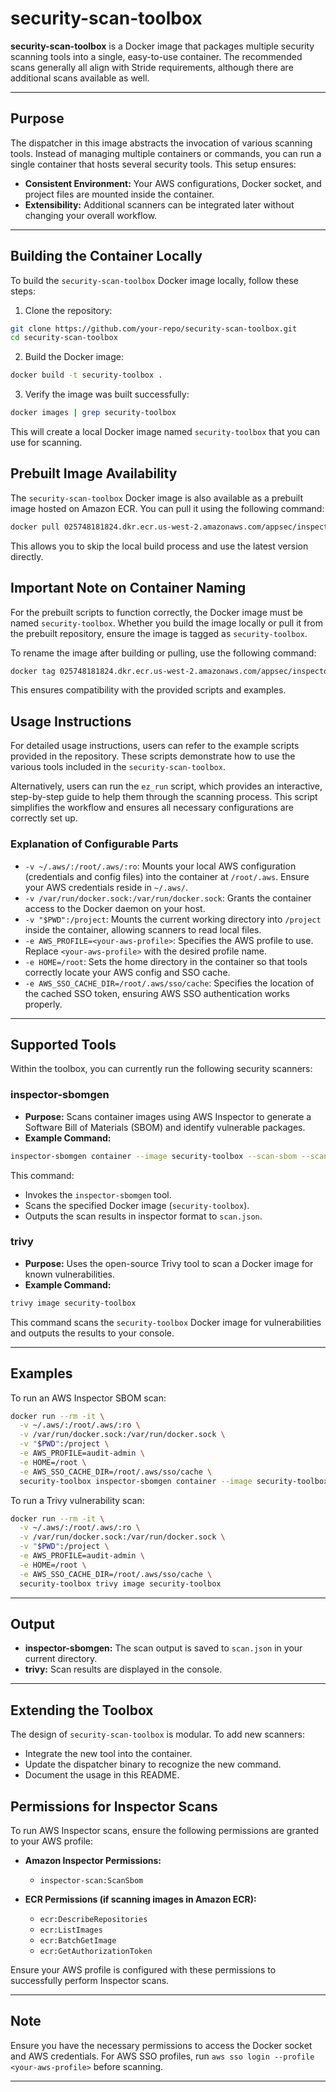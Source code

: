 # security-scan-toolbox

**security-scan-toolbox** is a Docker image that packages multiple security scanning tools into a single, easy-to-use container. The recommended scans generally all align with Stride requirements, although there are additional scans available as well.

---

## Purpose

The dispatcher in this image abstracts the invocation of various scanning tools. Instead of managing multiple containers or commands, you can run a single container that hosts several security tools. This setup ensures:
- **Consistent Environment:** Your AWS configurations, Docker socket, and project files are mounted inside the container.
- **Extensibility:** Additional scanners can be integrated later without changing your overall workflow.

---

## Building the Container Locally

To build the `security-scan-toolbox` Docker image locally, follow these steps:

1. Clone the repository:
  ```sh
  git clone https://github.com/your-repo/security-scan-toolbox.git
  cd security-scan-toolbox
  ```

2. Build the Docker image:
  ```sh
  docker build -t security-toolbox .
  ```

3. Verify the image was built successfully:
  ```sh
  docker images | grep security-toolbox
  ```

This will create a local Docker image named `security-toolbox` that you can use for scanning.

## Prebuilt Image Availability

The `security-scan-toolbox` Docker image is also available as a prebuilt image hosted on Amazon ECR. You can pull it using the following command:

```sh
docker pull 025748181824.dkr.ecr.us-west-2.amazonaws.com/appsec/inspector-scanner:latest
```

This allows you to skip the local build process and use the latest version directly.

## Important Note on Container Naming

For the prebuilt scripts to function correctly, the Docker image must be named `security-toolbox`. Whether you build the image locally or pull it from the prebuilt repository, ensure the image is tagged as `security-toolbox`. 

To rename the image after building or pulling, use the following command:

```sh
docker tag 025748181824.dkr.ecr.us-west-2.amazonaws.com/appsec/inspector-scanner:latest security-toolbox
```

This ensures compatibility with the provided scripts and examples.

## Usage Instructions

For detailed usage instructions, users can refer to the example scripts provided in the repository. These scripts demonstrate how to use the various tools included in the `security-scan-toolbox`.

Alternatively, users can run the `ez_run` script, which provides an interactive, step-by-step guide to help them through the scanning process. This script simplifies the workflow and ensures all necessary configurations are correctly set up.


### Explanation of Configurable Parts

- `-v ~/.aws/:/root/.aws/:ro`: Mounts your local AWS configuration (credentials and config files) into the container at `/root/.aws`. Ensure your AWS credentials reside in `~/.aws/`.
- `-v /var/run/docker.sock:/var/run/docker.sock`: Grants the container access to the Docker daemon on your host.
- `-v "$PWD":/project`: Mounts the current working directory into `/project` inside the container, allowing scanners to read local files.
- `-e AWS_PROFILE=<your-aws-profile>`: Specifies the AWS profile to use. Replace `<your-aws-profile>` with the desired profile name.
- `-e HOME=/root`: Sets the home directory in the container so that tools correctly locate your AWS config and SSO cache.
- `-e AWS_SSO_CACHE_DIR=/root/.aws/sso/cache`: Specifies the location of the cached SSO token, ensuring AWS SSO authentication works properly.

---

## Supported Tools

Within the toolbox, you can currently run the following security scanners:

### inspector-sbomgen
- **Purpose:** Scans container images using AWS Inspector to generate a Software Bill of Materials (SBOM) and identify vulnerable packages.
- **Example Command:**

```sh
inspector-sbomgen container --image security-toolbox --scan-sbom --scan-sbom-output-format inspector -o scan.json
```

This command:
- Invokes the `inspector-sbomgen` tool.
- Scans the specified Docker image (`security-toolbox`).
- Outputs the scan results in inspector format to `scan.json`.

### trivy
- **Purpose:** Uses the open-source Trivy tool to scan a Docker image for known vulnerabilities.
- **Example Command:**

```sh
trivy image security-toolbox
```

This command scans the `security-toolbox` Docker image for vulnerabilities and outputs the results to your console.

---

## Examples

To run an AWS Inspector SBOM scan:

```sh
docker run --rm -it \
  -v ~/.aws/:/root/.aws/:ro \
  -v /var/run/docker.sock:/var/run/docker.sock \
  -v "$PWD":/project \
  -e AWS_PROFILE=audit-admin \
  -e HOME=/root \
  -e AWS_SSO_CACHE_DIR=/root/.aws/sso/cache \
  security-toolbox inspector-sbomgen container --image security-toolbox --scan-sbom --scan-sbom-output-format inspector -o scan.json
```

To run a Trivy vulnerability scan:

```sh
docker run --rm -it \
  -v ~/.aws/:/root/.aws/:ro \
  -v /var/run/docker.sock:/var/run/docker.sock \
  -v "$PWD":/project \
  -e AWS_PROFILE=audit-admin \
  -e HOME=/root \
  -e AWS_SSO_CACHE_DIR=/root/.aws/sso/cache \
  security-toolbox trivy image security-toolbox
```

---

## Output
- **inspector-sbomgen:** The scan output is saved to `scan.json` in your current directory.
- **trivy:** Scan results are displayed in the console.

---

## Extending the Toolbox

The design of `security-scan-toolbox` is modular. To add new scanners:
- Integrate the new tool into the container.
- Update the dispatcher binary to recognize the new command.
- Document the usage in this README.



## Permissions for Inspector Scans

To run AWS Inspector scans, ensure the following permissions are granted to your AWS profile:

- **Amazon Inspector Permissions:**
  - `inspector-scan:ScanSbom`

- **ECR Permissions (if scanning images in Amazon ECR):**
  - `ecr:DescribeRepositories`
  - `ecr:ListImages`
  - `ecr:BatchGetImage`
  - `ecr:GetAuthorizationToken`

Ensure your AWS profile is configured with these permissions to successfully perform Inspector scans.

---

## Note

Ensure you have the necessary permissions to access the Docker socket and AWS credentials. For AWS SSO profiles, run `aws sso login --profile <your-aws-profile>` before scanning.

---
